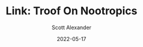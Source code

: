 ---
layout: podcast
title: "Link: Troof On Nootropics"
author: Scott Alexander
description: https://astralcodexten.substack.com/p/link-troof-on-nootropics
date: 2022-05-17
length: 894733
duration: 224
guid: link-troof-on-nootropics
---